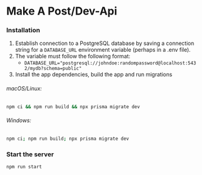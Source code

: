 # Make A Post/Dev-Api

### Installation
1. Establish connection to a PostgreSQL database by saving a connection string
for a `DATABASE_URL` environment variable (perhaps in a .env file).
2. The variable must follow the following format:
    - `DATABASE_URL="postgresql://johndoe:randompassword@localhost:5432/mydb?schema=public"`
3. Install the app dependencies, build the app and run migrations
###### macOS/Linux:
```sh
npm ci && npm run build && npx prisma migrate dev
```

###### Windows:
```sh
npm ci; npm run build; npx prisma migrate dev
```

### Start the server
```sh
npm run start
```
